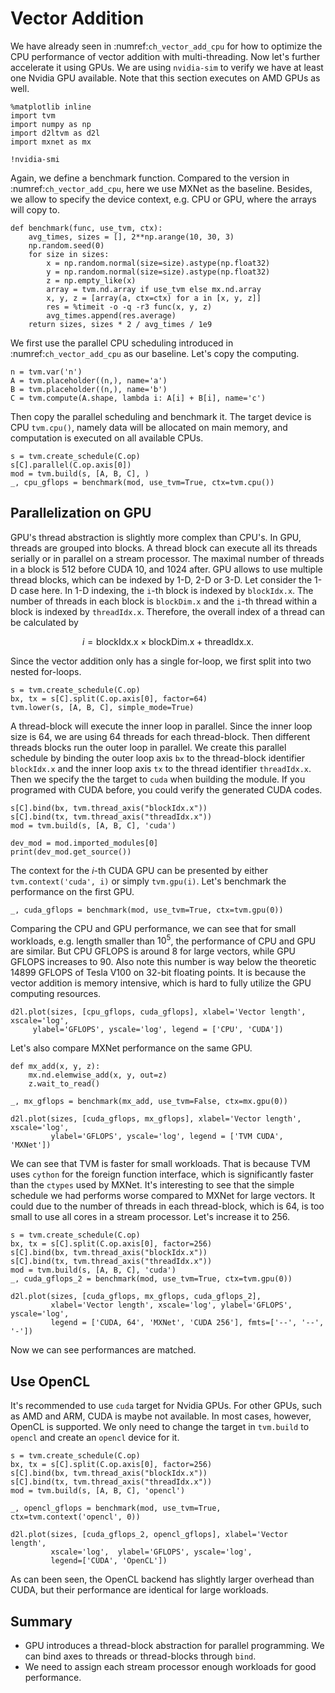 # Vector Addition

We have already seen in :numref:`ch_vector_add_cpu` for how to optimize the CPU performance of vector addition with multi-threading. Now let's further accelerate it using GPUs. We are using `nvidia-sim` to verify we have at least one Nvidia GPU available. Note that this section executes on AMD GPUs as well.

```{.python .input  n=1}
%matplotlib inline
import tvm
import numpy as np
import d2ltvm as d2l
import mxnet as mx

!nvidia-smi
```

Again, we define a benchmark function. Compared to the version in :numref:`ch_vector_add_cpu`, here we use MXNet as the baseline. Besides, we allow to specify the device context, e.g. CPU or GPU, where the arrays will copy to.

```{.python .input  n=20}
def benchmark(func, use_tvm, ctx):
    avg_times, sizes = [], 2**np.arange(10, 30, 3)
    np.random.seed(0)
    for size in sizes:
        x = np.random.normal(size=size).astype(np.float32)
        y = np.random.normal(size=size).astype(np.float32)
        z = np.empty_like(x)
        array = tvm.nd.array if use_tvm else mx.nd.array
        x, y, z = [array(a, ctx=ctx) for a in [x, y, z]]
        res = %timeit -o -q -r3 func(x, y, z)
        avg_times.append(res.average)
    return sizes, sizes * 2 / avg_times / 1e9
```

We first use the parallel CPU scheduling introduced in :numref:`ch_vector_add_cpu` as our baseline. Let's copy the computing.

```{.python .input  n=27}
n = tvm.var('n')
A = tvm.placeholder((n,), name='a')
B = tvm.placeholder((n,), name='b')
C = tvm.compute(A.shape, lambda i: A[i] + B[i], name='c')
```

Then copy the parallel scheduling and benchmark it. The target device is CPU `tvm.cpu()`, namely data will be allocated on main memory, and computation is executed on all available CPUs.

```{.python .input  n=22}
s = tvm.create_schedule(C.op)
s[C].parallel(C.op.axis[0])
mod = tvm.build(s, [A, B, C], )
_, cpu_gflops = benchmark(mod, use_tvm=True, ctx=tvm.cpu())
```

## Parallelization on GPU

GPU's thread abstraction is slightly more complex than CPU's. In GPU, threads are grouped into blocks. A thread block can execute all its threads serially or in parallel on a stream processor. The maximal number of threads in a block is 512 before CUDA 10, and 1024 after. GPU allows to use multiple thread blocks, which can be indexed by 1-D, 2-D or 3-D. Let consider the 1-D case here. In 1-D indexing, the `i`-th block is indexed by `blockIdx.x`. The number of threads in each block is `blockDim.x` and the `i`-th thread within a block is indexed by `threadIdx.x`. Therefore, the overall index of a thread can be calculated by 

$$i = \text{blockIdx.x} \times \text{blockDim.x} + \text{threadIdx.x}.$$

Since the vector addition only has a single for-loop, we first split into two nested for-loops.

```{.python .input  n=30}
s = tvm.create_schedule(C.op)
bx, tx = s[C].split(C.op.axis[0], factor=64)
tvm.lower(s, [A, B, C], simple_mode=True)
```

A thread-block will execute the inner loop in parallel. Since the inner loop size is 64, we are using 64 threads for each thread-block. Then different threads blocks run the outer loop in parallel. We create this parallel schedule by binding the outer loop axis `bx` to the thread-block identifier `blockIdx.x` and the inner loop axis `tx` to the thread identifier `threadIdx.x`. Then we specify the the target to `cuda` when building the module. If you programed with CUDA before, you could verify the generated CUDA codes.

```{.python .input}
s[C].bind(bx, tvm.thread_axis("blockIdx.x"))
s[C].bind(tx, tvm.thread_axis("threadIdx.x"))
mod = tvm.build(s, [A, B, C], 'cuda')

dev_mod = mod.imported_modules[0]
print(dev_mod.get_source())
```

The context for the $i$-th CUDA GPU can be presented by either `tvm.context('cuda', i)` or simply `tvm.gpu(i)`. Let's benchmark the performance on the first GPU. 

```{.python .input}
_, cuda_gflops = benchmark(mod, use_tvm=True, ctx=tvm.gpu(0))
```

Comparing the CPU and GPU performance, we can see that for small workloads, e.g. length smaller than $10^5$, the performance of CPU and GPU are similar. But CPU GFLOPS is around $8$ for large vectors, while GPU GFLOPS increases to $90$. Also note this number is way below the theoretic $14899$ GFLOPS of Tesla V100 on 32-bit floating points. It is because the vector addition is memory intensive, which is hard to fully utilize the GPU computing resources. 

```{.python .input}
d2l.plot(sizes, [cpu_gflops, cuda_gflops], xlabel='Vector length', xscale='log', 
     ylabel='GFLOPS', yscale='log', legend = ['CPU', 'CUDA'])
```

Let's also compare MXNet performance on the same GPU. 

```{.python .input}
def mx_add(x, y, z):
    mx.nd.elemwise_add(x, y, out=z)
    z.wait_to_read()
    
_, mx_gflops = benchmark(mx_add, use_tvm=False, ctx=mx.gpu(0))

d2l.plot(sizes, [cuda_gflops, mx_gflops], xlabel='Vector length', xscale='log', 
         ylabel='GFLOPS', yscale='log', legend = ['TVM CUDA', 'MXNet'])
```

We can see that TVM is faster for small workloads. That is because TVM uses `cython` for the foreign function interface, which is significantly faster than the `ctypes` used by MXNet. It's interesting to see that the simple schedule we had performs worse compared to MXNet for large vectors. It could due to the number of threads in each thread-block, which is 64, is too small to use all cores in a stream processor. Let's increase it to $256$. 

```{.python .input}
s = tvm.create_schedule(C.op)
bx, tx = s[C].split(C.op.axis[0], factor=256)
s[C].bind(bx, tvm.thread_axis("blockIdx.x"))
s[C].bind(tx, tvm.thread_axis("threadIdx.x"))
mod = tvm.build(s, [A, B, C], 'cuda')
_, cuda_gflops_2 = benchmark(mod, use_tvm=True, ctx=tvm.gpu(0))
```

```{.python .input}
d2l.plot(sizes, [cuda_gflops, mx_gflops, cuda_gflops_2], 
         xlabel='Vector length', xscale='log', ylabel='GFLOPS', yscale='log', 
         legend = ['CUDA, 64', 'MXNet', 'CUDA 256'], fmts=['--', '--', '-'])
```

Now we can see performances are matched. 

## Use OpenCL

It's recommended to use `cuda` target for Nvidia GPUs. For other GPUs, such as AMD and ARM, CUDA is maybe not available. In most cases, however, OpenCL is supported. We only need to change the target in `tvm.build` to `opencl` and create an `opencl` device for it.

```{.python .input  n=5}
s = tvm.create_schedule(C.op)
bx, tx = s[C].split(C.op.axis[0], factor=256)
s[C].bind(bx, tvm.thread_axis("blockIdx.x"))
s[C].bind(tx, tvm.thread_axis("threadIdx.x"))
mod = tvm.build(s, [A, B, C], 'opencl')

_, opencl_gflops = benchmark(mod, use_tvm=True, ctx=tvm.context('opencl', 0))

d2l.plot(sizes, [cuda_gflops_2, opencl_gflops], xlabel='Vector length', 
         xscale='log',  ylabel='GFLOPS', yscale='log', 
         legend=['CUDA', 'OpenCL'])
```

As can been seen, the OpenCL backend has slightly larger overhead than CUDA, but their performance are identical for large workloads.

## Summary

- GPU introduces a thread-block abstraction for parallel programming. We can bind axes to threads or thread-blocks through `bind`.
- We need to assign each stream processor enough workloads for good performance.
